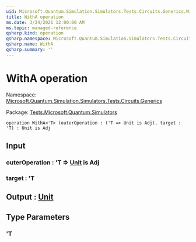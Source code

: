 ```yaml
---
uid: Microsoft.Quantum.Simulation.Simulators.Tests.Circuits.Generics.WithA
title: WithA operation
ms.date: 3/24/2021 12:00:00 AM
ms.topic: managed-reference
qsharp.kind: operation
qsharp.namespace: Microsoft.Quantum.Simulation.Simulators.Tests.Circuits.Generics
qsharp.name: WithA
qsharp.summary: ''
---
```


# WithA operation

Namespace: [Microsoft.Quantum.Simulation.Simulators.Tests.Circuits.Generics](xref:Microsoft.Quantum.Simulation.Simulators.Tests.Circuits.Generics)

Package: [Tests.Microsoft.Quantum.Simulators](https://nuget.org/packages/Tests.Microsoft.Quantum.Simulators)




```qsharp
operation WithA<'T> (outerOperation : ('T => Unit is Adj), target : 'T) : Unit is Adj
```


## Input

### outerOperation : 'T => [Unit](xref:microsoft.quantum.lang-ref.unit)  is Adj




### target : 'T





## Output : [Unit](xref:microsoft.quantum.lang-ref.unit)



## Type Parameters

### 'T

